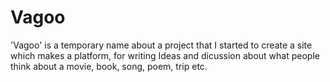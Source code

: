 # Vagoo
'Vagoo' is a temporary name about a project that I started to create a site which makes a platform, for writing Ideas and dicussion about what people think about a movie, book, song, poem, trip etc.
